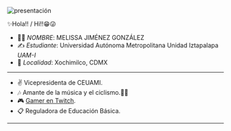 ![presentación](https://github.com/MelisBot/Melisbot-Perfil/assets/94079372/f42b5a5f-bd35-4e45-b50b-579dd85e03ab)

✨Hola!! / Hi!!😁😜

* 👩‍💻 *NOMBRE*: MELISSA JIMÉNEZ GONZÁLEZ 
* ✍ *Estudiante*: Universidad Autónoma Metropolitana Unidad Iztapalapa *UAM-I*
* 📍 *Localidad*: Xochimilco, CDMX

****

* ✌ Vicepresidenta de CEUAMI.
* 🎶 Amante de la música y el ciclismo.🚴‍♀️
* 🎮 [Gamer en Twitch](https://www.twitch.tv/melis_13). 
* 📋 Reguladora de Educación Básica. 

****

<!--
### Hi there 👋

<!--
**MelisBot/MelisBot** is a ✨ _special_ ✨ repository because its `README.md` (this file) appears on your GitHub profile.

Here are some ideas to get you started:

- 🔭 I’m currently working on ...
- 🌱 I’m currently learning ...
- 👯 I’m looking to collaborate on ...
- 🤔 I’m looking for help with ...
- 💬 Ask me about ...
- 📫 How to reach me: ...
- 😄 Pronouns: ...
- ⚡ Fun fact: ...
-->

